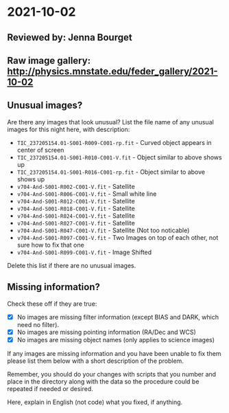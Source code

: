 # 2021-10-02

## Reviewed by:   Jenna Bourget

## Raw image gallery: http://physics.mnstate.edu/feder_gallery/2021-10-02

## Unusual images?

Are there any images that look unusual? List the file name of any unusual images for this night here, with description:

+ `TIC_237205154.01-S001-R009-C001-rp.fit` - Curved object appears in center of screen
+ `TIC_237205154.01-S001-R010-C001-V.fit` - Object similar to above shows up
+ `TIC_237205154.01-S001-R016-C001-rp.fit` - Object similar to above shows up
+ `v704-And-S001-R002-C001-V.fit` - Satellite
+ `v704-And-S001-R006-C001-V.fit` - Small white line
+ `v704-And-S001-R012-C001-V.fit` - Satellite
+ `v704-And-S001-R018-C001-V.fit` - Satellite
+ `v704-And-S001-R024-C001-V.fit` - Satellite
+ `v704-And-S001-R027-C001-V.fit` - Satellite
+ `v704-And-S001-R047-C001-V.fit` - Satellite (Not too noticable)
+ `v704-And-S001-R097-C001-V.fit` - Two Images on top of each other, not sure how to fix that one
+ `v704-And-S001-R099-C001-V.fit` - Image Shifted

Delete this list if there are no unusual images.

## Missing information?

Check these off if they are true:

- [x] No images are missing filter information (except BIAS and DARK, which need no filter).
- [x] No images are missing pointing information (RA/Dec and WCS)
- [x] No images are missing object names (only applies to science images)

If any images are missing information and you have been unable to fix them please list
them below with a short description of the problem.
  

Remember, you should do your changes with scripts that you number and place in the
directory along with the data so the procedure could be repeated if needed or
desired.

Here, explain in English (not code) what you fixed, if anything.
